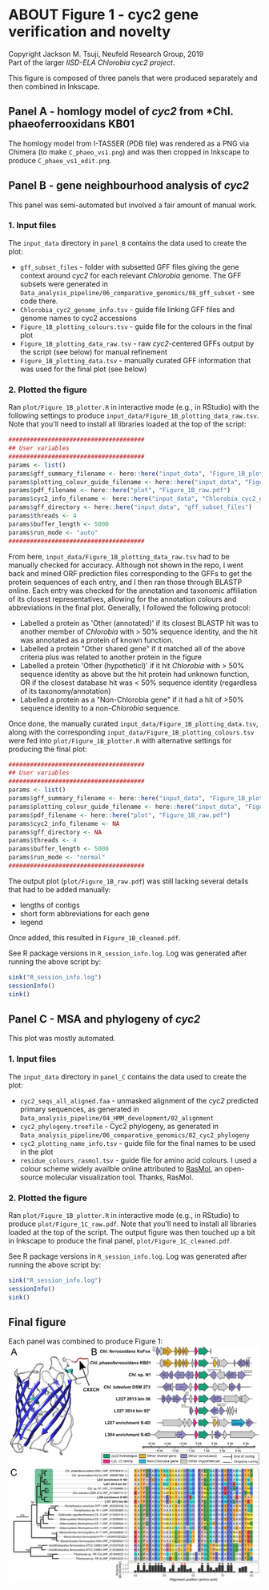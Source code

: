 # ABOUT Figure 1 - cyc2 gene verification and novelty
Copyright Jackson M. Tsuji, Neufeld Research Group, 2019  
Part of the larger *IISD-ELA Chlorobia cyc2 project*.

This figure is composed of three panels that were produced separately and then combined in Inkscape.

## Panel A - homlogy model of *cyc2* from *Chl. phaeoferrooxidans KB01
The homlogy model from I-TASSER (PDB file) was rendered as a PNG via Chimera (to make `C_phaeo_vs1.png`) and was then cropped in Inkscape to produce `C_phaeo_vs1_edit.png`.

## Panel B - gene neighbourhood analysis of *cyc2*
This panel was semi-automated but involved a fair amount of manual work.

### 1. Input files
The `input_data` directory in `panel_B` contains the data used to create the plot:
- `gff_subset_files` - folder with subsetted GFF files giving the gene context around *cyc2* for each relevant *Chlorobia* genome. The GFF subsets were generated in `Data_analysis_pipeline/06_comparative_genomics/08_gff_subset` - see code there.
- `Chlorobia_cyc2_genome_info.tsv` - guide file linking GFF files and genome names to cyc2 accessions
- `Figure_1B_plotting_colours.tsv` - guide file for the colours in the final plot
- `Figure_1B_plotting_data_raw.tsv` - raw *cyc2*-centered GFFs output by the script (see below) for manual refinement
- `Figure_1B_plotting_data.tsv` - manually curated GFF information that was used for the final plot (see below)

### 2. Plotted the figure
Ran `plot/Figure_1B_plotter.R` in interactive mode (e.g., in RStudio) with the following settings to produce `input_data/Figure_1B_plotting_data_raw.tsv`. Note that you'll need to install all libraries loaded at the top of the script:
```R
######################################
## User variables
######################################
params <- list()
params$gff_summary_filename <- here::here("input_data", "Figure_1B_plotting_data_raw.tsv")
params$plotting_colour_guide_filename <- here::here("input_data", "Figure_1B_plotting_colours_template.tsv")
params$pdf_filename <- here::here("plot", "Figure_1B_raw.pdf")
params$cyc2_info_filename <- here::here("input_data", "Chlorobia_cyc2_genome_info.tsv")
params$gff_directory <- here::here("input_data", "gff_subset_files")
params$threads <- 4
params$buffer_length <- 5000
params$run_mode <- "auto"
######################################
```
From here, `input_data/Figure_1B_plotting_data_raw.tsv` had to be manually checked for accuracy. Although not shown in the repo, I went back and mined ORF prediction files corresponding to the GFFs to get the protein sequences of each entry, and I then ran those through BLASTP online. Each entry was checked for the annotation and taxonomic affiliation of its closest representatives, allowing for the annotation colours and abbreviations in the final plot. Generally, I followed the following protocol:
- Labelled a protein as 'Other (annotated)' if its closest BLASTP hit was to another member of *Chlorobia* with > 50% sequence identity, and the hit was annotated as a protein of known function.
- Labelled a protein "Other shared gene" if it matched all of the above criteria plus was related to another protein in the figure
- Labelled a protein 'Other (hypotheticl)' if it hit *Chlorobia* with > 50% sequence identity as above but the hit protein had unknown function, OR if the closest database hit was < 50% sequence identity (regardless of its taxonomy/annotation)
- Labelled a protein as a "Non-Chlorobia gene" if it had a hit of >50% sequence identity to a non-*Chlorobia* sequence.

Once done, the manually curated `input_data/Figure_1B_plotting_data.tsv`, along with the corresponding `input_data/Figure_1B_plotting_colours.tsv` were fed into `plot/Figure_1B_plotter.R` with alternative settings for producing the final plot:
```R
######################################
## User variables
######################################
params <- list()
params$gff_summary_filename <- here::here("input_data", "Figure_1B_plotting_data.tsv")
params$plotting_colour_guide_filename <- here::here("input_data", "Figure_1B_plotting_colours.tsv")
params$pdf_filename <- here::here("plot", "Figure_1B_raw.pdf")
params$cyc2_info_filename <- NA
params$gff_directory <- NA
params$threads <- 4
params$buffer_length <- 5000
params$run_mode <- "normal"
######################################
```

The output plot (`plot/Figure_1B_raw.pdf`) was still lacking several details that had to be added manually:
- lengths of contigs
- short form abbreviations for each gene
- legend

Once added, this resulted in `Figure_1B_cleaned.pdf`.


See R package versions in `R_session_info.log`. Log was generated after running the above script by:
```R
sink("R_session_info.log")
sessionInfo()
sink()
```

## Panel C - MSA and phylogeny of *cyc2*
This plot was mostly automated.

### 1. Input files
The `input_data` directory in `panel_C` contains the data used to create the plot:
- `cyc2_seqs_all_aligned.faa` - unmasked alignment of the *cyc2* predicted primary sequences, as generated in `Data_analysis_pipeline/04_HMM_development/02_alignment`
- `cyc2_phylogeny.treefile` - Cyc2 phylogeny, as generated in `Data_analysis_pipeline/06_comparative_genomics/02_cyc2_phylogeny`
- `cyc2_plotting_name_info.tsv` - guide file for the final names to be used in the plot
- `residue_colours_rasmol.tsv` - guide file for amino acid colours. I used a colour scheme widely availble online attributed to [RasMol](http://www.openrasmol.org/doc/), an open-source molecular visualization tool. Thanks, RasMol.

### 2. Plotted the figure
Ran `plot/Figure_1B_plotter.R` in interactive mode (e.g., in RStudio) to produce `plot/Figure_1C_raw.pdf`. Note that you'll need to install all libraries loaded at the top of the script. The output figure was then touched up a bit in Inkscape to produce the final panel, `plot/Figure_1C_cleaned.pdf`.

See R package versions in `R_session_info.log`. Log was generated after running the above script by:
```R
sink("R_session_info.log")
sessionInfo()
sink()
```

## Final figure
Each panel was combined to produce Figure 1:
![Figure_01](Figure_01_cleaned.png)


